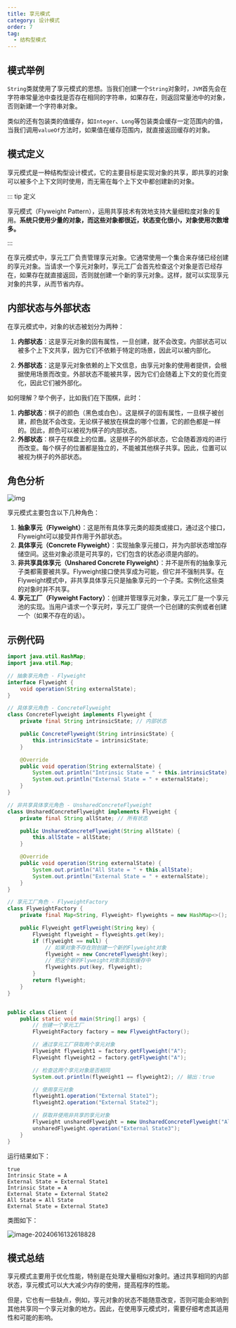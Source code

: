 ```yaml
---
title: 享元模式
category: 设计模式
order: 7
tag:
  - 结构型模式
---
```


## 模式举例

`String`类就使用了享元模式的思想。当我们创建一个`String`对象时，`JVM`首先会在字符串常量池中查找是否存在相同的字符串，如果存在，则返回常量池中的对象，否则新建一个字符串对象。

类似的还有包装类的值缓存，如`Integer`、`Long`等包装类会缓存一定范围内的值，当我们调用`valueOf`方法时，如果值在缓存范围内，就直接返回缓存的对象。

## 模式定义

享元模式是一种结构型设计模式，它的主要目标是实现对象的共享，即共享的对象可以被多个上下文同时使用，而无需在每个上下文中都创建新的对象。

::: tip 定义

享元模式（Flyweight  Pattern），运用共享技术有效地支持大量细粒度对象的复用。**系统只使用少量的对象，而这些对象都很近，状态变化很小，对象使用次数增多。**

:::

在享元模式中，享元工厂负责管理享元对象。它通常使用一个集合来存储已经创建的享元对象。当请求一个享元对象时，享元工厂会首先检查这个对象是否已经存在，如果存在就直接返回，否则就创建一个新的享元对象。这样，就可以实现享元对象的共享，从而节省内存。

## 内部状态与外部状态

在享元模式中，对象的状态被划分为两种：

1. **内部状态**：这是享元对象的固有属性，一旦创建，就不会改变。内部状态可以被多个上下文共享，因为它们不依赖于特定的场景，因此可以被内部化。

2. **外部状态**：这是享元对象依赖的上下文信息，由享元对象的使用者提供，会根据使用场景而改变。外部状态不能被共享，因为它们会随着上下文的变化而变化，因此它们被外部化。

如何理解？举个例子，比如我们在下围棋，此时：

1. **内部状态**：棋子的颜色（黑色或白色）。这是棋子的固有属性，一旦棋子被创建，颜色就不会改变。无论棋子被放在棋盘的哪个位置，它的颜色都是一样的。因此，颜色可以被视为棋子的内部状态。
2. **外部状态**：棋子在棋盘上的位置。这是棋子的外部状态，它会随着游戏的进行而改变。每个棋子的位置都是独立的，不能被其他棋子共享。因此，位置可以被视为棋子的外部状态。

## 角色分析

![img](images/07_享元模式/40696759ff6063e88b4672e7e916b5b2.png)

享元模式主要包含以下几种角色：

1. **抽象享元（Flyweight）**：这是所有具体享元类的超类或接口，通过这个接口，Flyweight可以接受并作用于外部状态。
2. **具体享元（Concrete Flyweight）**：实现抽象享元接口，并为内部状态增加存储空间。这些对象必须是可共享的，它们包含的状态必须是内部的。
3. **非共享具体享元（Unshared Concrete Flyweight）**：并不是所有的抽象享元子类都需要被共享。Flyweight接口使共享成为可能，但它并不强制共享。在Flyweight模式中，非共享具体享元只是抽象享元的一个子类。实例化这些类的对象时并不共享。
4. **享元工厂（Flyweight Factory）**：创建并管理享元对象，享元工厂是一个享元池的实现。当用户请求一个享元时，享元工厂提供一个已创建的实例或者创建一个（如果不存在的话）。

## 示例代码

```java
import java.util.HashMap;
import java.util.Map;

// 抽象享元角色 - Flyweight
interface Flyweight {
    void operation(String externalState);
}

// 具体享元角色 - ConcreteFlyweight
class ConcreteFlyweight implements Flyweight {
    private final String intrinsicState; // 内部状态

    public ConcreteFlyweight(String intrinsicState) {
        this.intrinsicState = intrinsicState;
    }

    @Override
    public void operation(String externalState) {
        System.out.println("Intrinsic State = " + this.intrinsicState);
        System.out.println("External State = " + externalState);
    }
}

// 非共享具体享元角色 - UnsharedConcreteFlyweight
class UnsharedConcreteFlyweight implements Flyweight {
    private final String allState; // 所有状态

    public UnsharedConcreteFlyweight(String allState) {
        this.allState = allState;
    }

    @Override
    public void operation(String externalState) {
        System.out.println("All State = " + this.allState);
        System.out.println("External State = " + externalState);
    }
}

// 享元工厂角色 - FlyweightFactory
class FlyweightFactory {
    private final Map<String, Flyweight> flyweights = new HashMap<>();

    public Flyweight getFlyweight(String key) {
        Flyweight flyweight = flyweights.get(key);
        if (flyweight == null) {
            // 如果对象不存在则创建一个新的Flyweight对象
            flyweight = new ConcreteFlyweight(key);
            // 把这个新的Flyweight对象添加到缓存中
            flyweights.put(key, flyweight);
        }
        return flyweight;
    }
}


public class Client {
    public static void main(String[] args) {
        // 创建一个享元工厂
        FlyweightFactory factory = new FlyweightFactory();

        // 通过享元工厂获取两个享元对象
        Flyweight flyweight1 = factory.getFlyweight("A");
        Flyweight flyweight2 = factory.getFlyweight("A");

        // 检查这两个享元对象是否相同
        System.out.println(flyweight1 == flyweight2); // 输出：true

        // 使用享元对象
        flyweight1.operation("External State1");
        flyweight2.operation("External State2");

        // 获取并使用非共享的享元对象
        Flyweight unsharedFlyweight = new UnsharedConcreteFlyweight("All State");
        unsharedFlyweight.operation("External State3");
    }
}
```

运行结果如下：

```
true
Intrinsic State = A
External State = External State1
Intrinsic State = A
External State = External State2
All State = All State
External State = External State3
```

类图如下：

![image-20240616132618828](images/07_享元模式/image-20240616132618828.png)

## 模式总结

享元模式主要用于优化性能，特别是在处理大量相似对象时。通过共享相同的内部状态，享元模式可以大大减少内存的使用，提高程序的性能。

但是，它也有一些缺点，例如，享元对象的状态不能随意改变，否则可能会影响到其他共享同一个享元对象的地方。因此，在使用享元模式时，需要仔细考虑其适用性和可能的影响。

